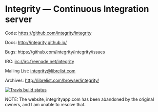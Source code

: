Integrity — Continuous Integration server
=========================================

Code: https://github.com/integrity/integrity

Docs: http://integrity.github.io/

Bugs: https://github.com/integrity/integrity/issues

IRC: [irc://irc.freenode.net/integrity](irc://irc.freenode.net/integrity)

Mailing List: integrity@librelist.com

Archives: http://librelist.com/browser/integrity/

[![Travis build status](https://api.travis-ci.org/integrity/integrity.png)](https://travis-ci.org/integrity/integrity)

NOTE: The website, integrityapp.com has been abandoned by the original owners,
and I am unable to resolve that.
